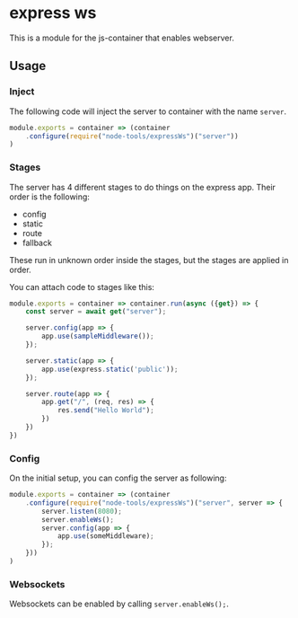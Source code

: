 # express ws

This is a module for the js-container that enables webserver.

## Usage

### Inject

The following code will inject the server to container with the name `server`.

```js
module.exports = container => (container
    .configure(require("node-tools/expressWs")("server"))
)
```

### Stages

The server has 4 different stages to do things on the express app. Their order is the following:
- config
- static
- route
- fallback

These run in unknown order inside the stages, but the stages are applied in order.

You can attach code to stages like this:

```js
module.exports = container => container.run(async ({get}) => {
    const server = await get("server");

    server.config(app => {
        app.use(sampleMiddleware());
    });

    server.static(app => {
        app.use(express.static('public'));
    });

    server.route(app => {
        app.get("/", (req, res) => {
            res.send("Hello World");
        })
    })
})
```

### Config

On the initial setup, you can config the server as following:

```js
module.exports = container => (container
    .configure(require("node-tools/expressWs")("server", server => {
        server.listen(8080);
        server.enableWs();
        server.config(app => {
            app.use(someMiddleware);
        });
    }))
)
```

### Websockets

Websockets can be enabled by calling `server.enableWs();`.
